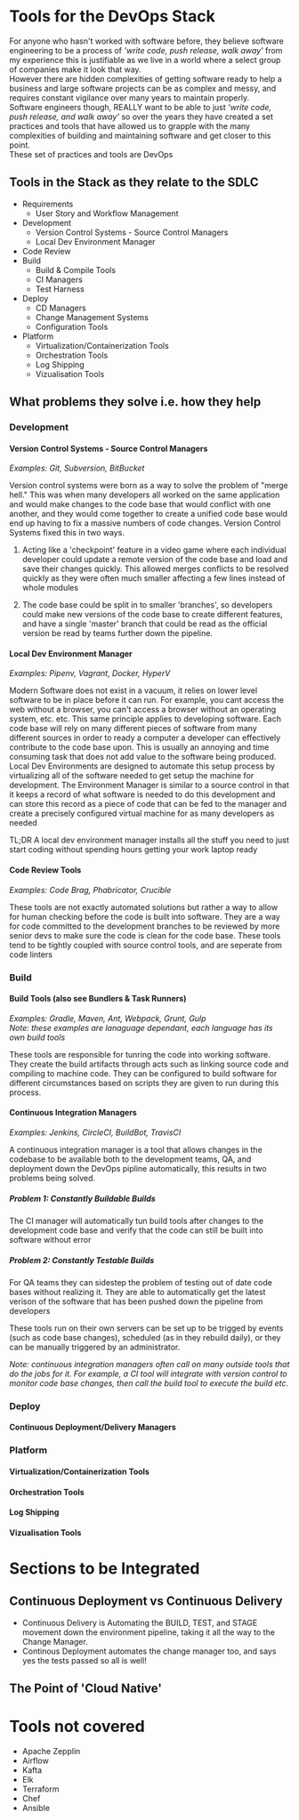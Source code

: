 # Tools for the DevOps Stack

For anyone who hasn't worked with software before, they believe software engineering to be a process of _'write code, push release, walk away'_ from my experience this is justifiable as we live in a world where a select group of companies make it look that way.<br>
However there are hidden complexities of getting software ready to help a business and large software projects can be as complex and messy, and requires constant vigilance over many years to maintain properly.<br>
Software engineers though, REALLY want to be able to just _'write code, push release, and walk away'_ so over the years they have created a set practices and tools that have allowed us to grapple with the many complexities of building and maintaining software and get closer to this point.<br>
These set of practices and tools are DevOps

## Tools in the Stack as they relate to the SDLC

* Requirements
  * User Story and Workflow Management
* Development
  * Version Control Systems - Source Control Managers
  * Local Dev Environment Manager
* Code Review
* Build
  * Build & Compile Tools
  * CI Managers
  * Test Harness
* Deploy
  * CD Managers
  * Change Management Systems
  * Configuration Tools
* Platform
  * Virtualization/Containerization Tools
  * Orchestration Tools
  * Log Shipping
  * Vizualisation Tools

## What problems they solve i.e. how they help

### Development

#### Version Control Systems - Source Control Managers

_Examples: Git, Subversion, BitBucket_

Version control systems were born as a way to solve the problem of "merge hell." This was when many developers all worked on the same application and would make changes to the code base that would conflict with one another, and they would come together to create a unified code base would end up having to fix a massive numbers of code changes. Version Control Systems fixed this in two ways.

1. Acting like a 'checkpoint' feature in a video game where each individual developer could update a remote version of the code base and load and save their changes quickly. This allowed merges conflicts to be resolved quickly as they were often much smaller affecting a few lines instead of whole modules

2. The code base could be split in to smaller 'branches', so developers could make new versions of the code base to create different features, and have a single 'master' branch that could be read as the official version be read by teams further down the pipeline.

#### Local Dev Environment Manager

_Examples: Pipenv, Vagrant, Docker, HyperV_

Modern Software does not exist in a vacuum, it relies on lower level software to be in place before it can run. For example, you cant access the web without a browser, you can't access a browser without an operating system, etc. etc.
This same principle applies to developing software. Each code base will rely on many different pieces of software from many different sources in order to ready a computer a developer can effectively contribute to the code base upon.
This is usually an annoying and time consuming task that does not add value to the software being produced. Local Dev Environments are designed to automate this setup process by virtualizing all of the software needed to get setup the machine for development.
The Environment Manager is similar to a source control in that it keeps a record of what software is needed to do this development and can store this record as a piece of code that can be fed to the manager and create a precisely configured virtual machine for as many developers as needed

TL;DR A local dev environment manager installs all the stuff you need to just start coding without spending hours getting your work laptop ready

#### Code Review Tools

_Examples: Code Brag, Phabricator, Crucible_

These tools are not exactly automated solutions but rather a way to allow for human checking before the code is built into software. They are a way for code committed to the development branches to be reviewed by more senior devs to make sure the code is clean for the code base.
These tools tend to be tightly coupled with source control tools, and are seperate from code linters

### Build

#### Build Tools (also see Bundlers & Task Runners)

_Examples: Gradle, Maven, Ant, Webpack, Grunt, Gulp_
<br>_Note: these examples are lanaguage dependant, each language has its own build tools_

These tools are responsible for tunring the code into working software.
They create the build artifacts through acts such as linking source code and compiling to machine code. They can be configured to build software for different circumstances based on scripts they are given to run during this process.

#### Continuous Integration Managers

_Examples: Jenkins, CircleCI, BuildBot, TravisCI_

A continuous integration manager is a tool that allows changes in the codebase to be available both to the development teams, QA, and deployment down the DevOps pipline automatically, this results in two problems being solved.

##### Problem 1: Constantly Buildable Builds

The CI manager will automatically tun build tools after changes to the development code base and verify that the code can still be built into software without error

##### Problem 2: Constantly Testable Builds

For QA teams they can sidestep the problem of testing out of date code bases without realizing it. They are able to automatically get the latest verison of the software that has been pushed down the pipeline from developers

These tools run on their own servers can be set up to be trigged by events (such as code base changes), scheduled (as in they rebuild daily), or they can be manually triggered by an administrator.

_Note: continuous integration managers often call on many outside tools that do the jobs for it. For example, a CI tool will integrate with version control to monitor code base changes, then call the build tool to execute the build etc._

### Deploy

#### Continuous Deployment/Delivery Managers

### Platform

#### Virtualization/Containerization Tools

#### Orchestration Tools

#### Log Shipping

#### Vizualisation Tools

# Sections to be Integrated

## Continuous Deployment vs Continuous Delivery

* Continuous Delivery is Automating the BUILD, TEST, and STAGE movement down the environment pipeline, taking it all the way to the Change Manager.
* Continous Deployment automates the change manager too, and says yes the tests passed so all is well!

## The Point of 'Cloud Native'

# Tools not covered

* Apache Zepplin
* Airflow
* Kafta
* Elk
* Terraform
* Chef
* Ansible
